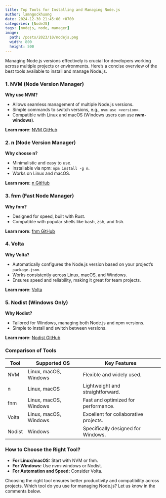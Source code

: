 ```yaml
---
title: Top Tools for Installing and Managing Node.js
author: lamngockhuong
date: 2024-12-30 21:45:00 +0700
categories: [NodeJS]
tags: [nodejs, node, manager]
image:
  path: /posts/2023/10/nodejs.png
  width: 800
  height: 500
---
```


Managing Node.js versions effectively is crucial for developers working across multiple projects or environments. Here’s a concise overview of the best tools available to install and manage Node.js.

### 1. NVM (Node Version Manager)  
**Why use NVM?**  
- Allows seamless management of multiple Node.js versions.  
- Simple commands to switch versions, e.g., `nvm use <version>`.  
- Compatible with Linux and macOS (Windows users can use **nvm-windows**).

**Learn more:** [NVM GitHub](https://github.com/nvm-sh/nvm)

### 2. n (Node Version Manager)  
**Why choose n?**  
- Minimalistic and easy to use.  
- Installable via npm: `npm install -g n`.  
- Works on Linux and macOS.  

**Learn more:** [n GitHub](https://github.com/tj/n) 

### 3. fnm (Fast Node Manager)  
**Why fnm?**  
- Designed for speed, built with Rust.  
- Compatible with popular shells like bash, zsh, and fish.  

**Learn more:** [fnm GitHub](https://github.com/Schniz/fnm)  

### 4. Volta  
**Why Volta?**  
- Automatically configures the Node.js version based on your project’s `package.json`.  
- Works consistently across Linux, macOS, and Windows.  
- Ensures speed and reliability, making it great for team projects.  

**Learn more:** [Volta](https://volta.sh/)

### 5. Nodist (Windows Only)  
**Why Nodist?**  
- Tailored for Windows, managing both Node.js and npm versions.  
- Simple to install and switch between versions.  

**Learn more:** [Nodist GitHub](https://github.com/nullivex/nodist)  

### Comparison of Tools  

| **Tool**    | **Supported OS**         | **Key Features**                    |  
|-------------|--------------------------|-------------------------------------|  
| NVM         | Linux, macOS, Windows    | Flexible and widely used.           |  
| n           | Linux, macOS             | Lightweight and straightforward.    |  
| fnm         | Linux, macOS, Windows    | Fast and optimized for performance. |  
| Volta       | Linux, macOS, Windows    | Excellent for collaborative projects.|  
| Nodist      | Windows                  | Specifically designed for Windows.  |  

### How to Choose the Right Tool?  
- **For Linux/macOS:** Start with NVM or fnm.
- **For Windows:** Use nvm-windows or Nodist.
- **For Automation and Speed:** Consider Volta.

Choosing the right tool ensures better productivity and compatibility across projects. Which tool do you use for managing Node.js? Let us know in the comments below.